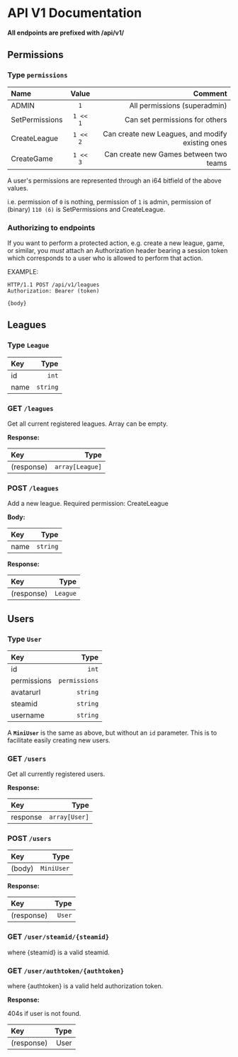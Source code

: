 # API V1 Documentation

**All endpoints are prefixed with /api/v1/**

## Permissions

### Type `permissions`

| Name           |  Value   |                                          Comment |
| :------------- | :------: | -----------------------------------------------: |
| ADMIN          |   `1`    |                     All permissions (superadmin) |
| SetPermissions | `1 << 1` |                   Can set permissions for others |
| CreateLeague   | `1 << 2` | Can create new Leagues, and modify existing ones |
| CreateGame     | `1 << 3` |           Can create new Games between two teams |

A user's permissions are represented through an i64 bitfield of the above values.

i.e. permission of `0` is nothing, permission of `1` is admin, permission of (binary) `110 (6)` is SetPermissions and CreateLeague.

### Authorizing to endpoints

If you want to perform a protected action, e.g. create a new league, game, or similar, you *must* attach an Authorization header bearing a session token which corresponds to a user who is allowed to perform that action.

EXAMPLE:

```
HTTP/1.1 POST /api/v1/leagues
Authorization: Bearer (token)

{body}
```

## Leagues

### Type `League`

| Key  |     Type |
| :--- | -------: |
| id   |    `int` |
| name | `string` |

### GET `/leagues`

Get all current registered leagues. Array can be empty.

**Response:**

| Key        |            Type |
| :--------- | --------------: |
| (response) | `array[League]` |

### POST `/leagues`

Add a new league. Required permission: CreateLeague

**Body:**

| Key    |     Type |
| :----- | -------: |
| name   | `string` |

**Response:**

| Key        |     Type |
| :--------- | -------: |
| (response) | `League` |

## Users

### Type `User`

| Key         |          Type |
| :---------- | ------------: |
| id          |         `int` |
| permissions | `permissions` |
| avatarurl   |      `string` |
| steamid     |      `string` |
| username    |      `string` |

A **`MiniUser`** is the same as above, but without an `id` parameter. This is to facilitate easily creating new users.

### GET `/users`

Get all currently registered users.

**Response:**

| Key      |          Type |
| :------- | ------------: |
| response | `array[User]` |

### POST `/users`

| Key    |       Type |
| :----- | ---------: |
| (body) | `MiniUser` |

**Response:**

| Key        |   Type |
| :--------- | -----: |
| (response) | `User` |

### GET `/user/steamid/{steamid}`

where {steamid} is a valid steamid.

### GET `/user/authtoken/{authtoken}`

where {authtoken} is a valid held authorization token.

**Response:**

404s if user is not found.

| Key        | Type |
| :--------- | ---: |
| (response) | User |
